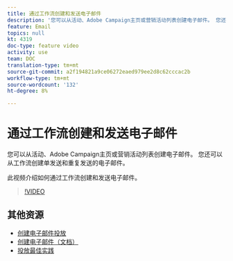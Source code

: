 ```yaml
---
title: 通过工作流创建和发送电子邮件
description: '您可以从活动、Adobe Campaign主页或营销活动列表创建电子邮件。 您还可以从工作流创建单发送和重复发送的电子邮件。 此视频介绍如何从主页创建电子邮件投放。 '
feature: Email
topics: null
kt: 4319
doc-type: feature video
activity: use
team: DOC
translation-type: tm+mt
source-git-commit: a2f194821a9ce06272eaed979ee2d8c62cccac2b
workflow-type: tm+mt
source-wordcount: '132'
ht-degree: 8%

---
```



# 通过工作流创建和发送电子邮件

您可以从活动、Adobe Campaign主页或营销活动列表创建电子邮件。 您还可以从工作流创建单发送和重复发送的电子邮件。

此视频介绍如何通过工作流创建和发送电子邮件。

>[!VIDEO](https://video.tv.adobe.com/v/31465?quality=12)

## 其他资源

* [创建电子邮件投放](/help/communication-channels/email/create-email-from-homepage.md)
* [创建电子邮件（文档）](https://docs.adobe.com/content/help/en/campaign-standard/using/communication-channels/email-messages/creating-an-email.html)
* [投放最佳实践](https://docs.campaign.adobe.com/doc/standard/getting_started/cn/ACS_DeliveryBestPractices.html)
